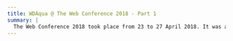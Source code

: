 ```yaml
---
title: WDAqua @ The Web Conference 2018 - Part 1
summary: |
  The Web Conference 2018 took place from 23 to 27 April 2018. It was a massive event and WDAqua was present in various forms, of which we write in this post (part 1).
---
```


